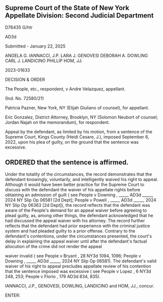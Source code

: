 ## Supreme Court of the State of New York Appellate Division: Second Judicial Department

D76435 G/htr

AD3d

Submitted - January 22, 2025

ANGELA G. IANNACCI, J.P. LARA J. GENOVESI DEBORAH A. DOWLING CARL J. LANDICINO PHILLIP HOM, JJ.

2023-01633

DECISION &amp; ORDER

The People, etc., respondent, v Andre Velazquez, appellant.

(Ind. No. 72580/21)

Patricia Pazner, New York, NY (Elijah Giuliano of counsel), for appellant.

Eric  Gonzalez,  District  Attorney,  Brooklyn,  NY  (Solomon  Neubort  of  counsel; Jordan Najah on the memorandum), for respondent.

Appeal by the defendant, as limited by his motion, from a sentence of the Supreme Court, Kings County (Heidi Cesare, J.), imposed September 6, 2022, upon his plea of guilty, on the ground that the sentence was excessive.

## ORDERED that the sentence is affirmed.

Under the totality of the circumstances, the record demonstrates that the defendant knowingly, voluntarily, and intelligently waived his right to appeal.  Although it would have been better practice for the Supreme Court to discuss with the defendant the waiver of his appellate rights before obtaining an admission of guilt ( see People v Downing , \_\_\_\_\_ AD3d \_\_\_\_\_, 2024 NY Slip Op 06581 [2d Dept]; People v Powell , \_\_\_\_\_ AD3d \_\_\_\_\_, 2024 NY Slip Op 06363 [2d Dept]), the record reflects that the defendant was aware of the People's demand for an appeal waiver before agreeing to plead guilty, as, among other things, the defendant acknowledged that he had discussed the  appeal  waiver  with  his  attorney.    The  record  further  reflects  that  the  defendant  had  prior experience with the criminal justice system and had pleaded guilty to a prior offense.  Contrary to the defendant's contentions, under the circumstances presented, the court's delay in explaining the appeal waiver until after the defendant's factual allocution of the crime did not render the appeal

waiver invalid ( see People v Bryant , 28 NY3d 1094, 1096; People v Downing , \_\_\_\_\_ AD3d \_\_\_\_\_, 2024 NY Slip Op 06581).  The defendant's valid waiver of his right to appeal precludes appellate review of his contention that the sentence imposed was excessive ( see People v Lopez , 6 NY3d 248, 253; People v Florio , 179 AD3d 834, 835).

IANNACCI, J.P., GENOVESI, DOWLING, LANDICINO and HOM, JJ., concur.

ENTER:

<!-- image -->